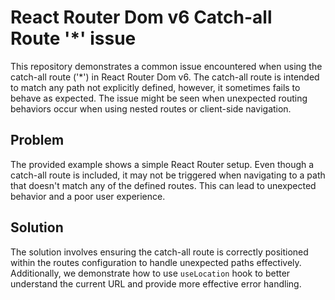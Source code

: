 # React Router Dom v6 Catch-all Route '*' issue

This repository demonstrates a common issue encountered when using the catch-all route ('*') in React Router Dom v6.  The catch-all route is intended to match any path not explicitly defined, however, it sometimes fails to behave as expected.  The issue might be seen when unexpected routing behaviors occur when using nested routes or client-side navigation.

## Problem
The provided example shows a simple React Router setup.  Even though a catch-all route is included, it may not be triggered when navigating to a path that doesn't match any of the defined routes. This can lead to unexpected behavior and a poor user experience.

## Solution
The solution involves ensuring the catch-all route is correctly positioned within the routes configuration to handle unexpected paths effectively.  Additionally, we demonstrate how to use `useLocation` hook to better understand the current URL and provide more effective error handling.